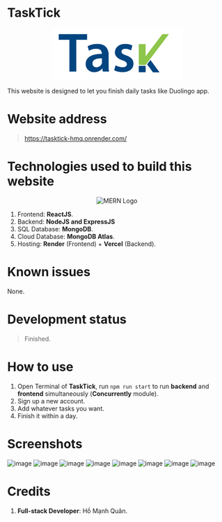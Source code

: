 # TaskTick
<div align="center">
  <img src="https://raw.githubusercontent.com/homanhquan1812/TaskTick/refs/heads/main/frontend/public/img/image2.png" alt="Gà Nấm Cake Shop Logo" width="300">
</div>

This website is designed to let you finish daily tasks like Duolingo app.

# Website address

> https://tasktick-hmq.onrender.com/

# Technologies used to build this website
<div align="center">
  <img src="https://github.com/user-attachments/assets/afc65f54-728a-42da-996f-1bf16d14fef3" alt="MERN Logo" width="600" style="">
</div>

1. Frontend: <b>ReactJS</b>.
2. Backend: <b>NodeJS and ExpressJS</b>
3. SQL Database: <b>MongoDB</b>.
4. Cloud Database: <b>MongoDB Atlas</b>.
5. Hosting: <b>Render</b> (Frontend) + **Vercel** (Backend).

# Known issues
None.

# Development status
> Finished.

# How to use
1. Open Terminal of **TaskTick**, run `npm run start` to run **backend** and **frontend** simultaneously (**Concurrently** module).
2. Sign up a new account.
3. Add whatever tasks you want.
4. Finish it within a day.

# Screenshots
![image](https://github.com/user-attachments/assets/4fdcbe87-ab44-4037-8097-86aba41b4e57)
![image](https://github.com/user-attachments/assets/b5015fc6-4dd3-4cf8-a530-58fee6ae8123)
![image](https://github.com/user-attachments/assets/32dc24b5-1809-470e-8a81-751428e16330)
![image](https://github.com/user-attachments/assets/cc18d713-aa4f-4f1b-944b-0eea2cc27184)
![image](https://github.com/user-attachments/assets/76f66460-768b-4b08-bcb1-a2c99ad25083)
![image](https://github.com/user-attachments/assets/c7b2ce0b-ac68-4481-8d04-5aad923644ea)
![image](https://github.com/user-attachments/assets/4c950d37-0418-43be-affc-9d8b2784511d)
![image](https://github.com/user-attachments/assets/9c41c433-4a02-42ae-b48a-3b14c17a1973)

# Credits
1. **Full-stack Developer**: Hồ Mạnh Quân.
